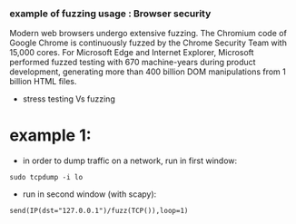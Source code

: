 ### example of fuzzing usage : Browser security
Modern web browsers undergo extensive fuzzing. The Chromium code of Google Chrome is continuously fuzzed by the Chrome Security Team with 15,000 cores. For Microsoft Edge and Internet Explorer, Microsoft performed fuzzed testing with 670 machine-years during product development, generating more than 400 billion DOM manipulations from 1 billion HTML files.

* stress testing Vs fuzzing

# example 1:
* in order to dump traffic on a network, run in first window:
```
sudo tcpdump -i lo
```
* run in second window (with scapy):
```
send(IP(dst="127.0.0.1")/fuzz(TCP()),loop=1)
```
